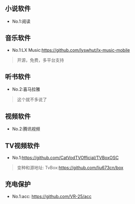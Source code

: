 ## 小说软件
* No.1:阅读
## 音乐软件
* No.1:LX Music:https://github.com/lyswhut/lx-music-mobile
> 开源，免费，多平台支持
## 听书软件
* No.2:喜马拉雅
> 这个就不多说了
## 视频软件
* No.2:腾讯视频
## TV视频软件
* No.1:https://github.com/CatVodTVOfficial/TVBoxOSC
> 变种和源地址: TvBox:https://github.com/liu673cn/box
## 充电保护
* No.1:acc: https://github.com/VR-25/acc
